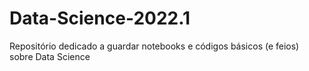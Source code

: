 # Data-Science-2022.1

Repositório dedicado a guardar notebooks e códigos básicos (e feios) sobre Data Science

